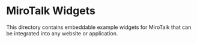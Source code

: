 # MiroTalk Widgets

This directory contains embeddable example widgets for MiroTalk that can be integrated into any website or application.
